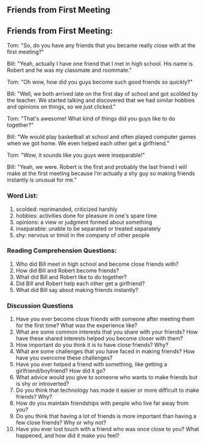 ## Friends from First Meeting

## Friends from First Meeting: 

Tom: "So, do you have any friends that you became really close with at the first meeting?"

Bill: "Yeah, actually I have one friend that I met in high school. His name is Robert and he was my classmate and roommate."

Tom: "Oh wow, how did you guys become such good friends so quickly?"

Bill: "Well, we both arrived late on the first day of school and got scolded by the teacher. We started talking and discovered that we had similar hobbies and opinions on things, so we just clicked."

Tom: "That's awesome! What kind of things did you guys like to do together?"

Bill: "We would play basketball at school and often played computer games when we got home. We even helped each other get a girlfriend."

Tom: "Wow, it sounds like you guys were inseparable!"

Bill: "Yeah, we were. Robert is the first and probably the last friend I will make at the first meeting because I’m actually a shy guy so making friends instantly is unusual for me."

### Word List:

1. scolded: reprimanded, criticized harshly
2. hobbies: activities done for pleasure in one's spare time
3. opinions: a view or judgment formed about something
4. inseparable: unable to be separated or treated separately
5. shy: nervous or timid in the company of other people

### Reading Comprehension Questions:

1. Who did Bill meet in high school and become close friends with?
2. How did Bill and Robert become friends?
3. What did Bill and Robert like to do together?
4. Did Bill and Robert help each other get a girlfriend?
5. What did Bill say about making friends instantly?



### Discussion Questions 

1. Have you ever become close friends with someone after meeting them for the first time? What was the experience like?
2. What are some common interests that you share with your friends? How have these shared interests helped you become closer with them?
3. How important do you think it is to have close friends? Why?
4. What are some challenges that you have faced in making friends? How have you overcome these challenges?
5. Have you ever helped a friend with something, like getting a girlfriend/boyfriend? How did it go?
6. What advice would you give to someone who wants to make friends but is shy or introverted?
7. Do you think that technology has made it easier or more difficult to make friends? Why?
8. How do you maintain friendships with people who live far away from you?
9. Do you think that having a lot of friends is more important than having a few close friends? Why or why not?
10. Have you ever lost touch with a friend who was once close to you? What happened, and how did it make you feel?

